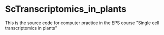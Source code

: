# ScTranscriptomics_in_plants

This is the source code for computer practice in the EPS course "Single cell transcriptomics in plants"
